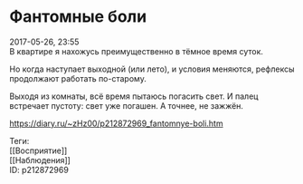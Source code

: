 Фантомные боли
===============

   
 2017-05-26, 23:55   
  В квартире я нахожусь преимущественно в тёмное время суток.   
   
 Но когда наступает выходной (или лето), и условия меняются, рефлексы продолжают работать по-старому.   
   
 Выходя из комнаты, всё время пытаюсь погасить свет. И палец встречает пустоту: свет уже погашен. А точнее, не зажжён.   
    
 <https://diary.ru/~zHz00/p212872969_fantomnye-boli.htm>   
   
 Теги:   
 [[Восприятие]]   
 [[Наблюдения]]   
 ID: p212872969